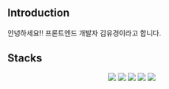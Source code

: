 ## Introduction
안녕하세요!! 프론트엔드 개발자 김유경이라고 합니다.

## Stacks
<p align="center">
   <span><img src="https://img.shields.io/badge/react-61DAFB?style=for-the-badge&logo=react&logoColor=black"></span>
  <span><img src="https://img.shields.io/badge/next.js-000000?style=for-the-badge&logo=next.js&logoColor=white"></span>
  <span><img src="https://img.shields.io/badge/styled--components-DB7093?style=for-the-badge&logo=styledcomponents&logoColor=white"></span>
  <span><img src="https://img.shields.io/badge/tailwind-06B6D4?style=for-the-badge&logo=tailwindCSS&logoColor=white"></span>
  <span><img src="https://img.shields.io/badge/react--query-FF4154?style=for-the-badge&logo=reactQuery&logoColor=white"></span>
</p>
